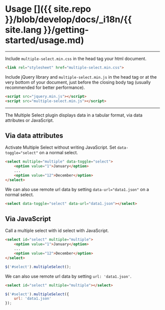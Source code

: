 # Usage []({{ site.repo }}/blob/develop/docs/_i18n/{{ site.lang }}/getting-started/usage.md)

---

Include `multiple-select.min.css` in the head tag your html document.

```html
<link rel="stylesheet" href="multiple-select.min.css">
```

Include jQuery library and `multiple-select.min.js` in the head tag or at the very bottom of your document, just before the closing body tag (usually recommended for better performance).

```html
<script src="jquery.min.js"></script>
<script src="multiple-select.min.js"></script>
```

---

The Multiple Select plugin displays data in a tabular format, via data attributes or JavaScript.

## Via data attributes

Activate Multiple Select without writing JavaScript. Set `data-toggle="select"` on a normal select.

```html
<select multiple="multiple" data-toggle="select">
    <option value="1">January</option>
    ...
    <option value="12">December</option>
</select>
```

We can also use remote url data by setting `data-url="data1.json"` on a normal select.

```html
<select data-toggle="select" data-url="data1.json"></select>
```

## Via JavaScript

Call a multiple select with id select with JavaScript.

```html
<select id="select" multiple="multiple">
    <option value="1">January</option>
    ...
    <option value="12">December</option>
</select>
```

```js
$('#select').multipleSelect();
```

We can also use remote url data by setting `url: 'data1.json'`.

```html
<select id="select" multiple="multiple"></select>
```

```js
$('#select').multipleSelect({
    url: 'data1.json'
});
```
